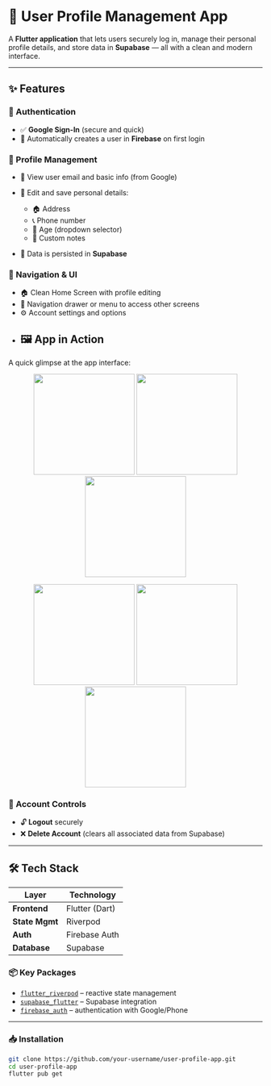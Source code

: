 # 📱 User Profile Management App

A **Flutter application** that lets users securely log in, manage their personal profile details, and store data in **Supabase** — all with a clean and modern interface.

---

## ✨ Features

### 🔐 Authentication  
- ✅ **Google Sign-In** (secure and quick)  
- 🧾 Automatically creates a user in **Firebase** on first login

### 👤 Profile Management  
- 📧 View user email and basic info (from Google)  
- 📝 Edit and save personal details:
  - 🏠 Address  
  - 📞 Phone number
  - 🎂 Age (dropdown selector)  
  - 💬 Custom notes

- 💾 Data is persisted in **Supabase**

### 🚀 Navigation & UI  
- 🏠 Clean Home Screen with profile editing  
- 📂 Navigation drawer or menu to access other screens  
- ⚙️ Account settings and options
- ## 🖼️ App in Action

A quick glimpse at the app interface:
<p align="center">
  <img src="https://drive.google.com/uc?id=1SvlRpcoTHcOXW525n0OPPvp9YmputUvw" width="200" />
  <img src="https://drive.google.com/uc?id=1i4YULwmnq7xriFJ1u_j9U4_l6SiAjd7F" width="200" />
  <img src="https://drive.google.com/uc?id=1pG9im29EfhnVqH1w7bsPxXOWK1EP5eGj" width="200" />
</p>
<p align="center">
  <img src="https://drive.google.com/uc?id=1yKLMGCi29tmPmgZWXyDuRV4bFic20wUs" width="200" />
  <img src="https://drive.google.com/uc?id=1mQYVbN2bS88FfIaCaK6UJnTaaxOnzotA" width="200" />
  <img src="https://drive.google.com/uc?id=1aMzHRFfU-gUrwTcfuWfjXHhctgP87U1r" width="200" />
</p>

### 🔐 Account Controls  
- 🔓 **Logout** securely  
- ❌ **Delete Account** (clears all associated data from Supabase)

---

## 🛠 Tech Stack

| Layer          | Technology           |
|----------------|----------------------|
| **Frontend**   | Flutter (Dart)       |
| **State Mgmt** | Riverpod             |
| **Auth**       | Firebase Auth        |
| **Database**   | Supabase             |

### 📦 Key Packages  
- [`flutter_riverpod`](https://pub.dev/packages/flutter_riverpod) – reactive state management  
- [`supabase_flutter`](https://pub.dev/packages/supabase_flutter) – Supabase integration  
- [`firebase_auth`](https://pub.dev/packages/firebase_auth) – authentication with Google/Phone

---

### 📥 Installation

```bash
git clone https://github.com/your-username/user-profile-app.git
cd user-profile-app
flutter pub get
```


